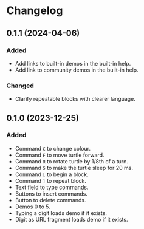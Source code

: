 Changelog
=========

0.1.1 (2024-04-06)
------------------

### Added

- Add links to built-in demos in the built-in help.
- Add link to community demos in the built-in help.


### Changed

- Clarify repeatable blocks with clearer language.


0.1.0 (2023-12-25)
------------------

### Added

- Command `C` to change colour.
- Command `F` to move turtle forward.
- Command `R` to rotate turtle by 1/8th of a turn.
- Command `S` to make the turtle sleep for 20 ms.
- Command `[` to begin a block.
- Command `]` to repeat block.
- Text field to type commands.
- Buttons to insert commands.
- Button to delete commands.
- Demos 0 to 5.
- Typing a digit loads demo if it exists.
- Digit as URL fragment loads demo if it exists.
